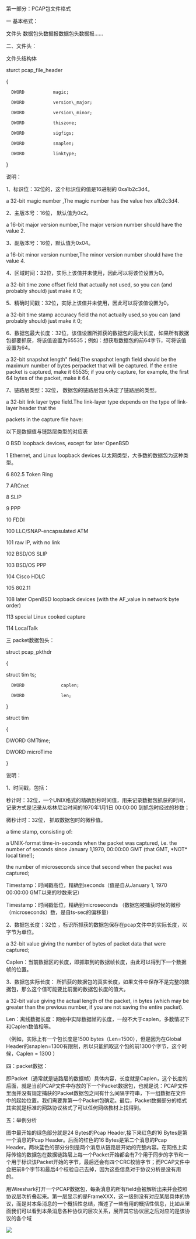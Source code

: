 第一部分：PCAP包文件格式

一 基本格式：

文件头 数据包头数据报数据包头数据报......

二、文件头：

文件头结构体

sturct pcap\_file\_header

{

```
  DWORD           magic;

  DWORD           version\_major;

  DWORD           version\_minor;

  DWORD           thiszone;

  DWORD           sigfigs;

  DWORD           snaplen;

  DWORD           linktype;
```

}

说明：

1、标识位：32位的，这个标识位的值是16进制的 0xa1b2c3d4。

a 32-bit        magic number ,The magic number has the value hex a1b2c3d4.

2、主版本号：16位， 默认值为0x2。

a 16-bit          major version number,The major version number should have the value 2.

3、副版本号：16位，默认值为0x04。

a 16-bit          minor version number,The minor version number should have the value 4.

4、区域时间：32位，实际上该值并未使用，因此可以将该位设置为0。

a 32-bit          time zone offset field that actually not used, so you can \(and probably should\) just make it 0;

5、精确时间戳：32位，实际上该值并未使用，因此可以将该值设置为0。

a 32-bit          time stamp accuracy field tha not actually used,so you can \(and probably should\) just make it 0;

6、数据包最大长度：32位，该值设置所抓获的数据包的最大长度，如果所有数据包都要抓获，将该值设置为65535；例如：想获取数据包的前64字节，可将该值设置为64。

a 32-bit          snapshot length" field;The snapshot length field should be the maximum number of bytes perpacket that will be captured. If the entire packet is captured, make it 65535; if you only capture, for example, the first 64 bytes of the packet, make it 64.

7、链路层类型：32位， 数据包的链路层包头决定了链路层的类型。

a 32-bit link layer type field.The link-layer type depends on the type of link-layer header that the

packets in the capture file have:

以下是数据值与链路层类型的对应表

0            BSD       loopback devices, except for later OpenBSD

1            Ethernet, and Linux loopback devices   以太网类型，大多数的数据包为这种类型。

6            802.5 Token Ring

7            ARCnet

8            SLIP

9            PPP

10          FDDI

100        LLC/SNAP-encapsulated ATM

101        raw IP, with no link

102        BSD/OS SLIP

103        BSD/OS PPP

104        Cisco HDLC

105        802.11

108        later OpenBSD loopback devices \(with the AF\_value in network byte order\)

113               special Linux cooked capture

114               LocalTalk

三 packet数据包头：

struct pcap\_pkthdr

{

struct tim         ts;

```
  DWORD              caplen;

  DWORD              len;
```

}

struct tim

{

DWORD       GMTtime;

DWORD       microTime

}

说明：

1、时间戳，包括：

秒计时：32位，一个UNIX格式的精确到秒时间值，用来记录数据包抓获的时间，记录方式是记录从格林尼治时间的1970年1月1日 00:00:00 到抓包时经过的秒数；

微秒计时：32位， 抓取数据包时的微秒值。

a time stamp, consisting of:

a UNIX-format time-in-seconds when the packet was captured, i.e. the number of seconds since January 1,1970, 00:00:00 GMT \(that GMT, \*NOT\* local time!\);

the number of microseconds since that second when the packet was captured;

Timestamp：时间戳高位，精确到seconds（值是自从January 1, 1970 00:00:00 GMT以来的秒数来记）

Timestamp：时间戳低位，精确到microseconds （数据包被捕获时候的微秒（microseconds）数，是自ts-sec的偏移量）

2、数据包长度：32位 ，标识所抓获的数据包保存在pcap文件中的实际长度，以字节为单位。

a 32-bit value giving the number of bytes of packet data that were captured;

Caplen：当前数据区的长度，即抓取到的数据帧长度，由此可以得到下一个数据帧的位置。

3、数据包实际长度： 所抓获的数据包的真实长度，如果文件中保存不是完整的数据包，那么这个值可能要比前面的数据包长度的值大。

a 32-bit value giving the actual length of the packet, in bytes \(which may be greater than the previous number, if you are not saving the entire packet\).

Len：离线数据长度：网络中实际数据帧的长度，一般不大于caplen，多数情况下和Caplen数值相等。

（例如，实际上有一个包长度是1500 bytes（Len=1500），但是因为在Global Header的snaplen=1300有限制，所以只能抓取这个包的前1300个字节，这个时候，Caplen = 1300 ）

四：packet数据：

即Packet（通常就是链路层的数据帧）具体内容，长度就是Caplen，这个长度的后面，就是当前PCAP文件中存放的下一个Packet数据包，也就是说：PCAP文件里面并没有规定捕获的Packet数据包之间有什么间隔字符串，下一组数据在文件中的起始位置。我们需要靠第一个Packet包确定。最后，Packet数据部分的格式其实就是标准的网路协议格式了可以任何网络教材上找得到。

五：举例分析

图中最开始的绿色部分就是24 Bytes的Pcap Header,接下来红色的16 Bytes是第一个消息的Pcap Header。后面的红色的16 Bytes是第二个消息的Pcap Header。两块蓝色的部分分别是两个消息从链路层开始的完整内容。在网络上实际传输的数据包在数据链路层上每一个Packet开始都会有7个用于同步的字节和一个用于标识该Packet开始的字节，最后还会有四个CRC校验字节；而PCAP文件中会把前8个字节和最后4个校验自己去掉，因为这些信息对于协议分析是没有用的。

用Wireshark打开一个PCAP数据包，每条消息的所有field会被解析出来并会按照协议层次折叠起来。第一层显示的是FrameXXX，这一级别没有对应某层具体的协议，而是对本条消息的一个概括性总结，描述了一些有用的概括性信息，比如从里面我们可以看到本条消息各种协议的层次关系，展开其它协议层之后对应的是该协议的各个域

![](/assets/importpcap1.png)

